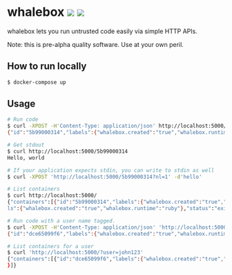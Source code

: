 # whalebox  [![](https://images.microbadger.com/badges/version/stewartpark/whalebox.svg)](https://microbadger.com/images/stewartpark/whalebox "Get your own version badge on microbadger.com") [![](https://images.microbadger.com/badges/image/stewartpark/whalebox.svg)](https://microbadger.com/images/stewartpark/whalebox "Get your own image badge on microbadger.com")

whalebox lets you run untrusted code easily via simple HTTP APIs.

Note: this is pre-alpha quality software. Use at your own peril.


## How to run locally

```bash
$ docker-compose up
```


## Usage

```bash
# Run code
$ curl -XPOST -H'Content-Type: application/json' http://localhost:5000/ -d'{"runtime": "ruby", "code": "print(\"Hello, world\")"}'
{"id":"5b99000314","labels":{"whalebox.created":"true","whalebox.runtime":"ruby"},"status":"exited"}

# Get stdout
$ curl http://localhost:5000/5b99000314
Hello, world

# If your application expects stdin, you can write to stdin as well
$ curl -XPOST 'http://localhost:5000/5b99000314?nl=1' -d'hello'

# List containers
$ curl http://localhost:5000/
{"containers":[{"id":"5b99000314","labels":{"whalebox.created":"true","whalebox.runtime":"ruby"},"status":"exited"},{"id":"5b79c7f4d8","labe
ls":{"whalebox.created":"true","whalebox.runtime":"ruby"},"status":"exited"}]}

# Run code with a user name tagged.
$ curl -XPOST -H'Content-Type: application/json' 'http://localhost:5000/?user=john123' -d'{"runtime": "ruby", "code": "print(\"Hello, world\")"}'
{"id":"dce65099f6","labels":{"whalebox.created":"true","whalebox.runtime":"ruby","whalebox.user":"john123"},"status":"exited"}

# List containers for a user
$ curl 'http://localhost:5000/?user=john123'
{"containers":[{"id":"dce65099f6","labels":{"whalebox.created":"true","whalebox.runtime":"ruby","whalebox.user":"john123"},"status":"exited"
}]}
```
